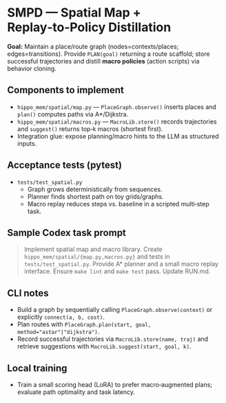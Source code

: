 # SMPD — Spatial Map + Replay‑to‑Policy Distillation

**Goal:** Maintain a place/route graph (nodes=contexts/places; edges=transitions). Provide `PLAN(goal)` returning a route scaffold; store successful trajectories and distill **macro policies** (action scripts) via behavior cloning.

## Components to implement

- `hippo_mem/spatial/map.py` — `PlaceGraph.observe()` inserts places and
  `plan()` computes paths via A*/Dijkstra.
- `hippo_mem/spatial/macros.py` — `MacroLib.store()` records trajectories
  and `suggest()` returns top‑k macros (shortest first).
- Integration glue: expose planning/macro hints to the LLM as structured inputs.

## Acceptance tests (pytest)

- `tests/test_spatial.py`
  - Graph grows deterministically from sequences.
  - Planner finds shortest path on toy grids/graphs.
  - Macro replay reduces steps vs. baseline in a scripted multi‑step task.

## Sample Codex task prompt

> Implement spatial map and macro library. Create `hippo_mem/spatial/{map.py,macros.py}` and tests in `tests/test_spatial.py`. Provide A\* planner and a small macro replay interface. Ensure `make lint` and `make test` pass. Update RUN.md.

## CLI notes

- Build a graph by sequentially calling `PlaceGraph.observe(context)` or
  explicitly `connect(a, b, cost)`.
- Plan routes with `PlaceGraph.plan(start, goal, method="astar"|"dijkstra")`.
- Record successful trajectories via `MacroLib.store(name, traj)` and
  retrieve suggestions with `MacroLib.suggest(start, goal, k)`.

## Local training

- Train a small scoring head (LoRA) to prefer macro‑augmented plans; evaluate path optimality and task latency.
